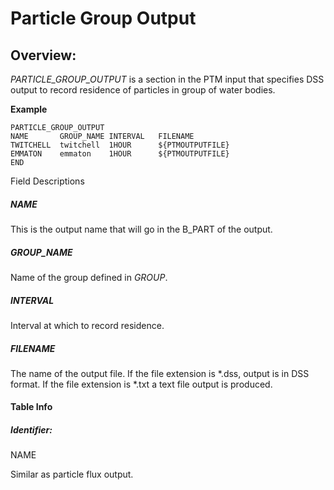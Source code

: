 # Particle Group Output

## Overview:

*PARTICLE_GROUP_OUTPUT* is a section in the PTM input that specifies DSS
output to record residence of particles in group of water bodies.

<div class="code panel pdl" style="border-width: 1px;">

<div class="codeHeader panelHeader pdl"
style="border-bottom-width: 1px;">

**Example**

</div>

<div class="codeContent panelContent pdl">

``` text
PARTICLE_GROUP_OUTPUT 
NAME       GROUP_NAME INTERVAL   FILENAME 
TWITCHELL  twitchell  1HOUR      ${PTMOUTPUTFILE} 
EMMATON    emmaton    1HOUR      ${PTMOUTPUTFILE} 
END
```

</div>

</div>

Field Descriptions

##### NAME

This is the output name that will go in the B_PART of the output.

##### GROUP_NAME

Name of the group defined in *GROUP*.

##### INTERVAL

Interval at which to record residence.

##### FILENAME

The name of the output file. If the file extension is \*.dss, output is
in DSS format. If the file extension is \*.txt a text file output is
produced.

#### Table Info

##### Identifier:

NAME

<div>

<div>

Similar as particle flux output.

</div>

</div>

  
  

  

